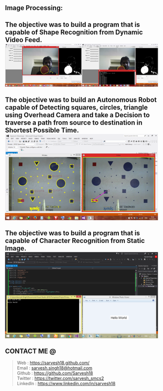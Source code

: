 Image Processing:
-----------------
**The objective was to build a program that is capable of Shape Recognition from Dynamic Video Feed.**
![OpenCV](https://github.com/Sarvesh18/Image-Processing/blob/master/OpenCV/OpenCV.jpg)
<br>
<br>
**The objective was to build an Autonomous Robot capable of Detecting squares, circles, triangle using Overhead Camera and take a Decision to traverse a path from source to destination in Shortest Possible Time.**
![Drishti](https://github.com/Sarvesh18/Image-Processing/blob/master/Drishti%20(Genero15)/Drishti_.png)
<br>
<br>
**The objective was to build a program that is capable of Character Recognition from Static Image.**
![OCR](https://github.com/Sarvesh18/Image-Processing/blob/master/OCR/OCR.png)
<br>
<br>
CONTACT ME @ 
------------
>Web : https://sarvesh18.github.com/ <br>
>Email : sarvesh.singh18@hotmail.com <br/>
>Github : https://github.com/Sarvesh18 <br/>
>Twitter : https://twitter.com/sarvesh_smcs2 <br/>
>LinkedIn : https://www.linkedin.com/in/sarvesh18 <br/>